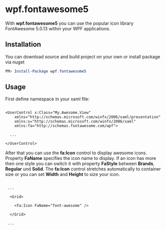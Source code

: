 # wpf.fontawesome5
With **wpf.fontawesome5** you can use the popular icon library FontAwesome 5.0.13 within your WPF applications.

## Installation
You can download source and build project on your own or install package via nuget

```PowerShell
PM> Install-Package wpf.fontawesome5
```

## Usage

First define namespace in your xaml file:

```xaml

<UserControl x:Class="My.Awesome.View"
    xmlns="http://schemas.microsoft.com/winfx/2006/xaml/presentation"
    xmlns:x="http://schemas.microsoft.com/winfx/2006/xaml"
    xmlns:fa="http://schemas.fontawesome.com/wpf">

  ...
  
</UserControl>

```

After that you can use the **fa:Icon** control to display awesome icons. Property **FaName** specifies the icon name to display. If an icon has more then one style you can switch it with property **FaStyle** between **Brands**, **Regular** und **Solid**. The **fa:Icon** control stretches automatically to container size or you can set **Width** and **Height** to size your icon.

```xaml

 ...
 
  <Grid>
    
    <fa:Icon FaName="font-awesome" />
  
  </Grid>
 
 ...

```
